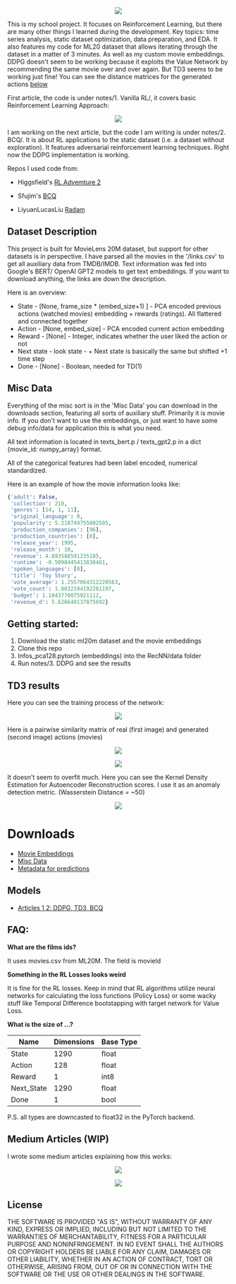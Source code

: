 <p align="center"> 
<img src="./res/logo.png">
</p>

This is my school project. It focuses on Reinforcement Learning, but there are many other things I learned during the development. Key topics: time series analysis, static dataset optimization, data preparation, and EDA. It also features my code for ML20 dataset that allows iterating through the dataset in a matter of 3 minutes. As well as my custom movie embeddings. DDPG doesn't seem to be working because it exploits the Value Network by recommending the same movie over and over again. But TD3 seems to be working just fine! You can see the distance matrices for the generated actions [below](#td3-results)

First article, the code is under notes/1. Vanilla RL/, it covers basic Reinforcement Learning Approach:

<p align="center"> 
   <a href="https://towardsdatascience.com/reinforcement-learning-ddpg-and-td3-for-news-recommendation-d3cddec26011">
        <img src="./res/Article.png">
    </a>
</p>

I am working on the next article, but the code I am writing is under notes/2. BCQ/. It is about RL applications to the static dataset (i.e. a dataset without exploration). It features adversarial reinforcement learning techniques. Right now the DDPG implementation is working.

Repos I used code from:
- Higgsfield's [RL Advemture 2](https://github.com/higgsfield/RL-Adventure-2)

- Sfujim's [BCQ](https://github.com/sfujim/BCQ)

- LiyuanLucasLiu [Radam](https://github.com/LiyuanLucasLiu/RAdam)

## Dataset Description
This project is built for MovieLens 20M dataset, but support for other datasets is in perspective. I have parsed all the movies in the '/links.csv' to get all auxiliary data from TMDB/IMDB. Text information was fed into Google's BERT/ OpenAI GPT2 models to get text embeddings. If you want to download anything, the links are down the description. 

Here is an overview:

- State - [None, frame_size * (embed_size+1) ] - PCA encoded previous actions (watched movies) embedding + rewards (ratings). All flattered and connected together
- Action - [None, embed_size] - PCA encoded current action embedding
- Reward - [None] - Integer, indicates whether the user liked the action or not
- Next state - look state - + Next state is basically the same but shifted +1 time step
- Done - [None] - Boolean, needed for TD(1)

## Misc Data

Everything of the misc sort is in the 'Misc Data' you can download in the downloads section, featuring all sorts of auxiliary stuff. Primarily it is movie info. If you don't want to use the embeddings, or just want to have some debug info/data for application this is what you need.

All text information is located in texts_bert.p / texts_gpt2.p in a dict {movie_id: numpy_array} format.

All of the categorical features had been label encoded, numerical standardized.

Here is an example of how the movie information looks like:

```python
{'adult': False,
 'collection': 210,
 'genres': [14, 1, 11],
 'original_language': 0,
 'popularity': 5.218749755002595,
 'production_companies': [96],
 'production_countries': [0],
 'release_year': 1995,
 'release_month': 10,
 'revenue': 4.893588591235185,
 'runtime': -0.5098445413830461,
 'spoken_languages': [0],
 'title': 'Toy Story',
 'vote_average': 1.2557064312220563,
 'vote_count': 1.8032194192281197,
 'budget': 1.1843770075921112,
 'revenue_d': 5.626649137875692}
```

## Getting started:

1. Download the static ml20m dataset and the movie embeddings
2. Clone this repo
3. Infos_pca128.pytorch (embeddings) into the RecNN/data folder
4. Run notes/3. DDPG and see the results

## TD3 results

Here you can see the training process of the network:

<p align="center"> 
<img src="./res/Losses.png">
</p>

Here is a pairwise similarity matrix of real (first image) and generated (second image) actions (movies)


<p align="center"> 
    <img src="./res/real_dist.png">
</p>

<p align="center"> 
    <img src="./res/gen_dist.png">
</p>

It doesn't seem to overfit much. Here you can see the Kernel Density Estimation for Autoencoder Reconstruction scores. I use it as an anomaly detection metric. (Wasserstein Distance = ~50)

<p align="center"> 
<img src="./res/Anomaly_Detection.png">
</p>

 # Downloads
- [Movie Embeddings](https://drive.google.com/open?id=1kTyu05ZmtP2MA33J5hWdX8OyUYEDW4iI)
- [Misc Data](https://drive.google.com/open?id=1TclEmCnZN_Xkl3TfUXL5ivPYmLnIjQSu)
- [Metadata for predictions](https://drive.google.com/open?id=1xjVI4uVQGsQ7tjOJ3594ZXmAEC_6yX0e)

## Models

- [Articles 1,2: DDPG, TD3, BCQ](https://drive.google.com/open?id=1a15mvtXZwOOSj9aQJNCxNlPMYREYYDxg)

## FAQ:

**What are the films ids?**
 
 It uses movies.csv from ML20M. The field is movieId
 
 **Something in the RL Losses looks weird**
 
It is fine for the RL losses. Keep in mind that RL algorithms utilize neural networks for calculating the loss functions (Policy Loss) or some wacky stuff like Temporal Difference bootstapping with target network for Value Loss.
 
 **What is the size of ...?**
 
| Name       | Dimensions  | Base Type |
|------------|----------------|-----------|
| State      | 1290           | float     | 
| Action     | 128            | float     | 
| Reward     | 1              | int8      | 
| Next_State | 1290           | float     | 
| Done       | 1              | bool      | 

P.S. all types are downcasted to float32 in the PyTorch backend.

## Medium Articles (WIP)
I wrote some medium articles explaining how this works: 

<p align="center"> 
   <a href="https://towardsdatascience.com/reinforcement-learning-ddpg-and-td3-for-news-recommendation-d3cddec26011">
        <img src="./res/Article.png">
    </a>
</p>

<p align="center"> 
   <a href="https://towardsdatascience.com/deep-reinforcement-learning-for-news-recommendation-part-1-architecture-5741b1a6ed56">
        <img src="./res/Article old.png">
    </a>
</p>



License
----

THE SOFTWARE IS PROVIDED "AS IS", WITHOUT WARRANTY OF ANY KIND, EXPRESS OR IMPLIED, INCLUDING BUT NOT LIMITED TO THE WARRANTIES OF MERCHANTABILITY, FITNESS FOR A PARTICULAR PURPOSE AND NONINFRINGEMENT. IN NO EVENT SHALL THE AUTHORS OR COPYRIGHT HOLDERS BE LIABLE FOR ANY CLAIM, DAMAGES OR OTHER LIABILITY, WHETHER IN AN ACTION OF CONTRACT, TORT OR OTHERWISE, ARISING FROM, OUT OF OR IN CONNECTION WITH THE SOFTWARE OR THE USE OR OTHER DEALINGS IN THE SOFTWARE.

